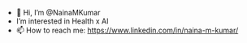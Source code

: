 - 👋 Hi, I’m @NainaMKumar
- I’m interested in Health x AI
- 📫 How to reach me: https://www.linkedin.com/in/naina-m-kumar/


